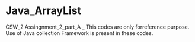 # Java_ArrayList
CSW_2 Assingnment_2_part_A _ 
This codes are only forreference purpose.
Use of Java collection Framework is present in these codes.
